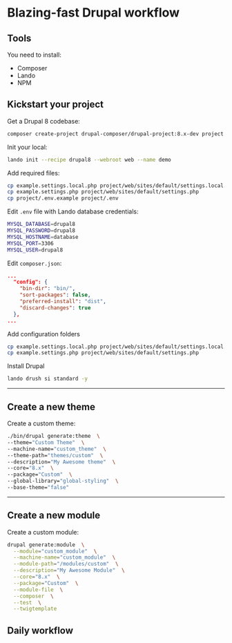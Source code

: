 # Blazing-fast Drupal workflow

## Tools

You need to install:
* Composer
* Lando
* NPM

## Kickstart your project

Get a Drupal 8 codebase:

```bash
composer create-project drupal-composer/drupal-project:8.x-dev project --stability dev --no-interaction
```

Init your local:

```bash
lando init --recipe drupal8 --webroot web --name demo
```

Add required files:

```bash
cp example.settings.local.php project/web/sites/default/settings.local.php
cp example.settings.php project/web/sites/default/settings.php
cp project/.env.example project/.env
```

Edit `.env` file with Lando database credentials:

```bash
MYSQL_DATABASE=drupal8
MYSQL_PASSWORD=drupal8
MYSQL_HOSTNAME=database
MYSQL_PORT=3306
MYSQL_USER=drupal8
```

Edit `composer.json`:

```json
...
  "config": {
    "bin-dir": "bin/",
    "sort-packages": false,
    "preferred-install": "dist",
    "discard-changes": true
  },
...
```


Add configuration folders

```bash
cp example.settings.local.php project/web/sites/default/settings.local.php
cp example.settings.php project/web/sites/default/settings.php
```

Install Drupal

```bash
lando drush si standard -y
```

--- 

## Create a new theme

Create a custom theme:

```bash
./bin/drupal generate:theme  \
--theme="Custom Theme"  \
--machine-name="custom_theme"  \
--theme-path="themes/custom"  \
--description="My Awesome theme"  \
--core="8.x"  \
--package="Custom"  \
--global-library="global-styling"  \
--base-theme="false"
```

---

## Create a new module

Create a custom module:

```bash
drupal generate:module  \
  --module="custom_module"  \
  --machine-name="custom_module"  \
  --module-path="/modules/custom"  \
  --description="My Awesome Module"  \
  --core="8.x"  \
  --package="Custom"  \
  --module-file  \
  --composer  \
  --test  \
  --twigtemplate
```


## Daily workflow
